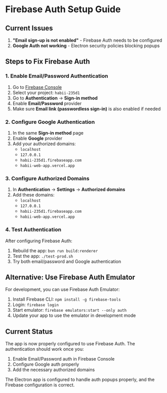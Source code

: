 # Firebase Auth Setup Guide

## Current Issues

1. **"Email sign-up is not enabled"** - Firebase Auth needs to be configured
2. **Google Auth not working** - Electron security policies blocking popups

## Steps to Fix Firebase Auth

### 1. Enable Email/Password Authentication

1. Go to [Firebase Console](https://console.firebase.google.com/)
2. Select your project: `habii-235d1`
3. Go to **Authentication** → **Sign-in method**
4. Enable **Email/Password** provider
5. Make sure **Email link (passwordless sign-in)** is also enabled if needed

### 2. Configure Google Authentication

1. In the same **Sign-in method** page
2. Enable **Google** provider
3. Add your authorized domains:
   - `localhost`
   - `127.0.0.1`
   - `habii-235d1.firebaseapp.com`
   - `habii-web-app.vercel.app`

### 3. Configure Authorized Domains

1. In **Authentication** → **Settings** → **Authorized domains**
2. Add these domains:
   - `localhost`
   - `127.0.0.1`
   - `habii-235d1.firebaseapp.com`
   - `habii-web-app.vercel.app`

### 4. Test Authentication

After configuring Firebase Auth:

1. Rebuild the app: `bun run build:renderer`
2. Test the app: `./test-prod.sh`
3. Try both email/password and Google authentication

## Alternative: Use Firebase Auth Emulator

For development, you can use Firebase Auth Emulator:

1. Install Firebase CLI: `npm install -g firebase-tools`
2. Login: `firebase login`
3. Start emulator: `firebase emulators:start --only auth`
4. Update your app to use the emulator in development mode

## Current Status

The app is now properly configured to use Firebase Auth. The authentication should work once you:

1. Enable Email/Password auth in Firebase Console
2. Configure Google auth properly
3. Add the necessary authorized domains

The Electron app is configured to handle auth popups properly, and the Firebase configuration is correct.
